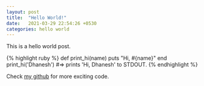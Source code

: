 ```yaml
---
layout: post
title:  "Hello World!"
date:   2021-03-29 22:54:26 +0530
categories: hello world
---
```

This is a hello world post.

{% highlight ruby %}
def print_hi(name)
  puts "Hi, #{name}"
end
print_hi('Dhanesh')
#=> prints 'Hi, Dhanesh' to STDOUT.
{% endhighlight %}

Check [my github][dhanesh-gh] for more exciting code.

[dhanesh-gh]:   https://github.com/dhanesh123in
